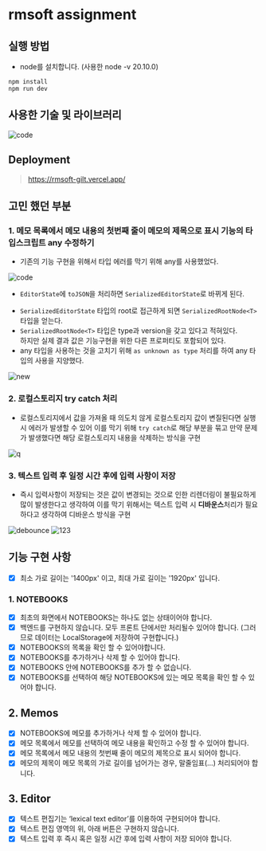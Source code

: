 # rmsoft assignment

## 실행 방법

- node를 설치합니다. (사용한 node -v 20.10.0)

```
npm install
npm run dev
```

## 사용한 기술 및 라이브러리

![code](https://github.com/khw970421/rmsoft/assets/59253551/2cc0f70c-bea6-4d93-87da-5117db265ee7)

## Deployment

> https://rmsoft-gilt.vercel.app/

## 고민 했던 부분

### 1. 메모 목록에서 메모 내용의 첫번째 줄이 메모의 제목으로 표시 기능의 타입스크립트 any 수정하기

- 기존의 기능 구현을 위해서 타입 에러를 막기 위해 any를 사용했었다.

![code](https://github.com/khw970421/rmsoft/assets/59253551/47e66bc1-6733-4e3f-ba9e-2992e12df55d)

- `EditorState`에 `toJSON`을 처리하면 `SerializedEditorState`로 바뀌게 된다.

* `SerializedEditorState` 타입의 root로 접근하게 되면 `SerializedRootNode<T>` 타입을 얻는다.
* `SerializedRootNode<T>` 타입은 type과 version을 갖고 있다고 적혀있다.  
  하지만 실제 결과 값은 기능구현을 위한 다른 프로퍼티도 포함되어 있다.
* any 타입을 사용하는 것을 고치기 위해 `as unknown as type` 처리를 하여 any 타입의 사용을 지양했다.

![new](https://github.com/khw970421/rmsoft/assets/59253551/6813d67b-ac17-42b5-8576-11ff725f6cd3)

### 2. 로컬스토리지 try catch 처리

- 로컬스토리지에서 값을 가져올 때 의도치 않게 로컬스토리지 값이 변질된다면 실행시 에러가 발생할 수 있어 이를 막기 위해 `try catch`로 해당 부분을 묶고 만약 문제가 발생했다면 해당 로컬스토리지 내용을 삭제하는 방식을 구현

![q](https://github.com/khw970421/rmsoft/assets/59253551/6467404b-e84d-409d-9ab9-ec42cdafc7c3)

### 3. 텍스트 입력 후 일정 시간 후에 입력 사항이 저장

- 즉시 입력사항이 저장되는 것은 값이 변경되는 것으로 인한 리렌더링이 불필요하게 많이 발생한다고 생각하여 이를 막기 위해서는 텍스트 입력 시 **디바운스**처리가 필요하다고 생각하여 디바운스 방식을 구현

![debounce](https://github.com/khw970421/rmsoft/assets/59253551/0de93cbf-bdae-4415-951d-8b49eb901ffa)
![123](https://github.com/khw970421/rmsoft/assets/59253551/a6b31533-61ec-4825-bf4b-8ca047a7ee0b)

## 기능 구현 사항

- [x] 최소 가로 길이는 '1400px' 이고, 최대 가로 길이는 '1920px' 입니다.

### 1. NOTEBOOKS

- [x] 최초의 화면에서 NOTEBOOKS는 하나도 없는 상태이어야 합니다.
- [x] 백엔드를 구현하지 않습니다. 모두 프론트 단에서만 처리될수 있어야 합니다. (그러므로 데이터는 LocalStorage에 저장하여 구현합니다.)
- [x] NOTEBOOKS의 목록을 확인 할 수 있어야합니다.
- [x] NOTEBOOKS를 추가하거나 삭제 할 수 있어야 합니다.
- [x] NOTEBOOKS 안에 NOTEBOOKS를 추가 할 수 없습니다.
- [x] NOTEBOOKS를 선택하여 해당 NOTEBOOKS에 있는 메모 목록을 확인 할 수 있어야 합니다.

## 2. Memos

- [x] NOTEBOOKS에 메모를 추가하거나 삭제 할 수 있어야 합니다.
- [x] 메모 목록에서 메모를 선택하여 메모 내용을 확인하고 수정 할 수 있어야 합니다.
- [x] 메모 목록에서 메모 내용의 첫번째 줄이 메모의 제목으로 표시 되어야 합니다.
- [x] 메모의 제목이 메모 목록의 가로 길이를 넘어가는 경우, 말줄임표(...) 처리되어야 합니다.

## 3. Editor

- [x] 텍스트 편집기는 ‘lexical text editor’를 이용하여 구현되어야 합니다.
- [x] 텍스트 편집 영역의 위, 아래 버튼은 구현하지 않습니다.
- [x] 텍스트 입력 후 즉시 혹은 일정 시간 후에 입력 사항이 저장 되어야 합니다.
